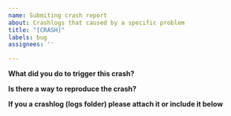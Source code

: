 ```yaml
---
name: Submiting crash report
about: Crashlogs that caused by a specific problem
title: "[CRASH]"
labels: bug
assignees: ''

---
```


**What did you do to trigger this crash?**

**Is there  a way to reproduce the crash?**

**If you a crashlog (logs folder) please attach it or include it below**

